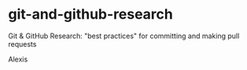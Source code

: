 # git-and-github-research
Git &amp; GitHub  Research: "best practices" for committing and making pull requests

Alexis
